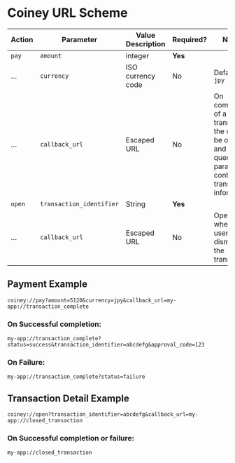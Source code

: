 # Coiney URL Scheme

Action | Parameter                | Value Description | Required? | Notes
------ | ------------------------ | ----------------- | --------- | -----------
`pay`  | `amount`                 | integer           | **Yes**   |
 …     | `currency`               | ISO currency code | No   | Defaults to `jpy`
 …     | `callback_url`           | Escaped URL       | No        | On completion of a transaction the url will be opened, and with query parameters containing transaction information
`open` | `transaction_identifier` | String           | **Yes**   |
 …     | `callback_url`           | Escaped URL       | No        | Opened when the user dismisses the transaction |


## Payment Example
	coiney://pay?amount=5120&currency=jpy&callback_url=my-app://transaction_complete

### On Successful completion:
	my-app://transaction_complete?status=success&transaction_identifier=abcdefg&approval_code=123

### On Failure:
	my-app://transaction_complete?status=failure

## Transaction Detail Example
	coiney://open?transaction_identifier=abcdefg&callback_url=my-app://closed_transaction
	
### On Successful completion or failure:
	my-app://closed_transaction
